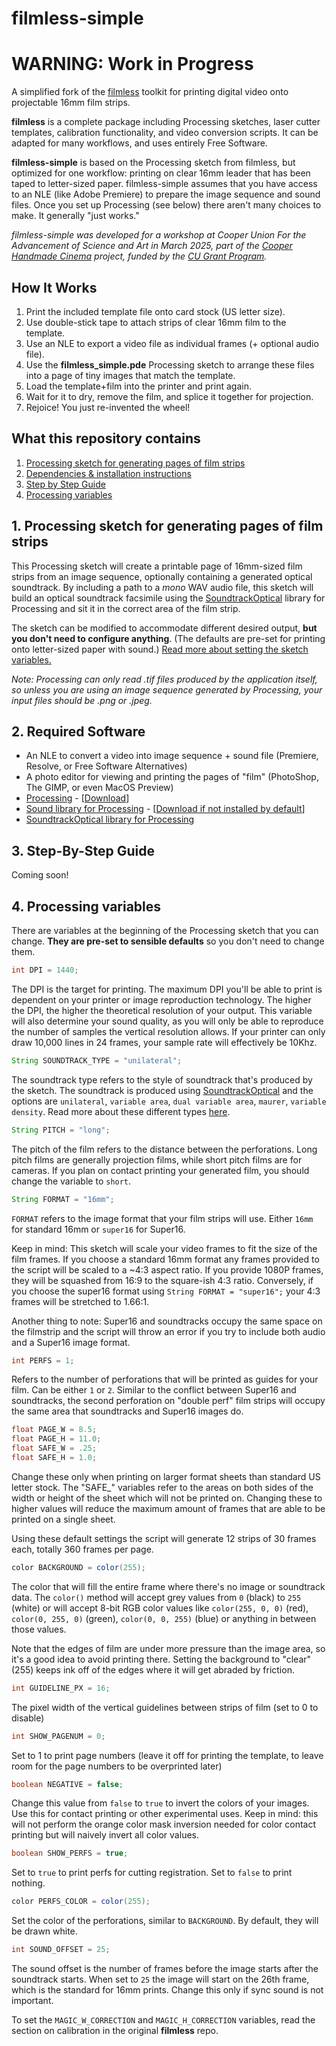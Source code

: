# filmless-simple

# WARNING: Work in Progress

A simplified fork of the [filmless](https://github.com/sixteenmillimeter/filmless) toolkit for printing digital video onto projectable 16mm film strips. 

**filmless** is a complete package including Processing sketches, laser cutter templates, calibration functionality, and video conversion scripts. It can be adapted for many workflows, and uses entirely Free Software. 

**filmless-simple** is based on the Processing sketch from filmless, but optimized for one workflow: printing on clear 16mm leader that has been taped to letter-sized paper. filmless-simple assumes that you have access to an NLE (like Adobe Premiere) to prepare the image sequence and sound files. Once you set up Processing (see below) there aren't many choices to make. It generally "just works."

_filmless-simple was developed for a workshop at Cooper Union For the Advancement of Science and Art in March 2025, part of the [Cooper Handmade Cinema](https://handmadecinema.cooper.edu/) project, funded by the [CU Grant Program](https://cooper.edu/academics/research-fellowships/cooper-union-grant-program)._

## How It Works
1. Print the included template file onto card stock (US letter size).
2. Use double-stick tape to attach strips of clear 16mm film to the template.
3. Use an NLE to export a video file as individual frames (+ optional audio file).
4. Use the **filmless_simple.pde** Processing sketch to arrange these files into a page of tiny images that match the template.
5. Load the template+film into the printer and print again.
6. Wait for it to dry, remove the film, and splice it together for projection.
7. Rejoice! You just re-invented the wheel!

## What this repository contains

1. [Processing sketch for generating pages of film strips](#processing)
2. [Dependencies & installation instructions](#dependencies)
3. [Step by Step Guide](#guide)
4. [Processing variables](#variables)

<a name="processing"></a>
## 1. Processing sketch for generating pages of film strips

This Processing sketch will create a printable page of 16mm-sized film strips from an image sequence, optionally containing a generated optical soundtrack. By including a path to a *mono* WAV audio file, this sketch will build an optical soundtrack facsimile using the [SoundtrackOptical](https://github.com/sixteenmillimeter/SoundtrackOptical) library for Processing and sit it in the correct area of the film strip.

The sketch can be modified to accommodate different desired output, **but you don't need to configure anything**. (The defaults are pre-set for printing onto letter-sized paper with sound.)  [Read more about setting the sketch variables.](#variables)

_Note: Processing can only read .tif files produced by the application itself, so unless you are using an image sequence generated by Processing, your input files should be .png or .jpeg._

<a name="dependencies"></a>
## 2. Required Software

* An NLE to convert a video into image sequence + sound file (Premiere, Resolve, or Free Software Alternatives)
* A photo editor for viewing and printing the pages of "film" (PhotoShop, The GIMP, or even MacOS Preview)
* [Processing](https://processing.org/) - [[Download](https://processing.org/download/)]
* [Sound library for Processing](https://processing.org/reference/libraries/sound/index.html) - [[Download if not installed by default](https://github.com/processing/processing-sound)]
* [SoundtrackOptical library for Processing](https://github.com/sixteenmillimeter/SoundtrackOptical)

<a name="guide"></a>
## 3. Step-By-Step Guide

Coming soon!

<a name="variables"></a>
## 4. Processing variables

There are variables at the beginning of the Processing sketch that you can change. **They are pre-set to sensible defaults** so you don't need to change them.

```java
int DPI = 1440;
```

The DPI is the target for printing. The maximum DPI you'll be able to print is dependent on your printer or image reproduction technology. The higher the DPI, the higher the theoretical resolution of your output. This variable will also determine your sound quality, as you will only be able to reproduce the number of samples the vertical resolution allows. If your printer can only draw 10,000 lines in 24 frames, your sample rate will effectively be 10Khz.

```java
String SOUNDTRACK_TYPE = "unilateral";
```

The soundtrack type refers to the style of soundtrack that's produced by the sketch. The soundtrack is produced using [SoundtrackOptical](https://github.com/sixteenmillimeter/SoundtrackOptical) and the options are `unilateral`, `variable area`, `dual variable area`, `maurer`, `variable density`. Read more about these different types [here](http://www.paulivester.com/films/filmstock/guide.htm).

```java
String PITCH = "long";
```

The pitch of the film refers to the distance between the perforations. Long pitch films are generally projection films, while short pitch films are for cameras. If you plan on contact printing your generated film, you should change the variable to `short`.

```java
String FORMAT = "16mm";
```

`FORMAT` refers to the image format that your film strips will use. Either `16mm` for standard 16mm or `super16` for Super16.

Keep in mind: This sketch will scale your video frames to fit the size of the film frames. If you choose a standard 16mm format any frames provided to the script will be scaled to a ~4:3 aspect ratio. If you provide 1080P frames, they will be squashed from 16:9 to the square-ish 4:3 ratio. Conversely, if you choose the super16 format using `String FORMAT = "super16";` your 4:3 frames will be stretched to 1.66:1. 

Another thing to note: Super16 and soundtracks occupy the same space on the filmstrip and the script will throw an error if you try to include both audio and a Super16 image format.

```java
int PERFS = 1;
```

Refers to the number of perforations that will be printed as guides for your film. Can be either `1` or `2`. Similar to the conflict between Super16 and soundtracks, the second perforation on "double perf" film strips will occupy the same area that soundtracks and Super16 images do.

```java
float PAGE_W = 8.5;
float PAGE_H = 11.0;
float SAFE_W = .25;
float SAFE_H = 1.0;
```

Change these only when printing on larger format sheets than standard US letter stock. The "SAFE_" variables refer to the areas on both sides of the width or height of the sheet which will not be printed on. Changing these to higher values will reduce the maximum amount of frames that are able to be printed on a single sheet.

Using these default settings the script will generate 12 strips of 30 frames each, totally 360 frames per page.

```java
color BACKGROUND = color(255);
```
The color that will fill the entire frame where there's no image or soundtrack data. The `color()` method will accept grey values from `0` (black) to `255` (white) or will accept 8-bit RGB color values like `color(255, 0, 0)` (red), `color(0, 255, 0)` (green), `color(0, 0, 255)` (blue) or anything in between those values.

Note that the edges of film are under more pressure than the image area, so it's a good idea to avoid printing there. Setting the background to "clear" (255) keeps ink off of the edges where it will get abraded by friction.

```java
int GUIDELINE_PX = 16;
```

The pixel width of the vertical guidelines between strips of film (set to 0 to disable)

```java
int SHOW_PAGENUM = 0;
```

Set to 1 to print page numbers (leave it off for printing the template, to leave room for the page numbers to be overprinted later)

```java
boolean NEGATIVE = false;
```

Change this value from `false` to `true` to invert the colors of your images. Use this for contact printing or other experimental uses. Keep in mind: this will not perform the orange color mask inversion needed for color contact printing but will naively invert all color values.

```java
boolean SHOW_PERFS = true;
```

Set to `true` to print perfs for cutting registration. Set to `false` to print nothing.

```java
color PERFS_COLOR = color(255);
```

Set the color of the perforations, similar to `BACKGROUND`. By default, they will be drawn white.

```java
int SOUND_OFFSET = 25;
```

The sound offset is the number of frames before the image starts after the soundtrack starts. When set to `25` the image will start on the 26th frame, which is the standard for 16mm prints. Change this only if sync sound is not important.

To set the `MAGIC_W_CORRECTION` and `MAGIC_H_CORRECTION` variables, read the section on calibration in the original **filmless** repo.
